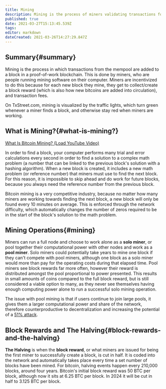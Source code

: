```yaml
---
title: Mining
description: Mining is the process of miners validating transactions for reward.
published: true
date: 2021-03-27T15:13:45.539Z
tags: 
editor: markdown
dateCreated: 2021-03-26T14:27:29.847Z
---
```


## Summary{#summary} 

Mining is the process in which transactions from the mempool are added to a block in a proof-of-work blockchain. This is done by miners, who are people running mining software on their computer. Miners are incentivized to do this because for each new block they mine, they get to collect/create a block reward (which is also how new bitcoins are added into circulation), and transaction fees.

On TxStreet.com, mining is visualized by the traffic lights, which turn green whenever a miner finds a block, and otherwise stay red when miners are working.

## What is Mining?{#what-is-mining?}

[What Is Bitcoin Mining? (Load YouTube Video)](https://www.youtube.com/watch?v=qFOeFXwCuLw)

In order to find a block, your computer performs many trial and error calculations every second in order to find a solution to a complex math problem (a number that can be linked to the previous block's solution with a hashing algorithm). When a new block is created, it includes a new math problem (or reference number) that miners must use to find the next block. For this reason, it is impossible to skip ahead and do work for future blocks, because you always need the reference number from the previous block.

Bitcoin mining is a very competitive industry, because no matter how many miners are working towards finding the next block, a new block will only be found every 10 minutes on average. This is enforced through the network difficulty, which automatically changes the number of zeros required to be in the start of the block's solution to the math problem. 

## Mining Operations{#mining}

Miners can run a full node and choose to work alone as a **solo miner**, or pool together their computational power with other nodes and work as a **pool miner**. Solo miners could potentially take years to mine one block if they can't compete with pool miners, although one block as a solo miner would more than pay for the operating costs during that elapsed time. Pool miners see block rewards far more often, however their reward is distributed amongst the pool proportional to power presented. This results in small amounts of coins compared to the full block reward, but is still considered a viable option to many, as they never see themselves having enough computing power alone to run a successful solo mining operation. 

The issue with pool mining is that if users continue to join large pools, it gives them a larger computational power and share of the network, therefore counterproductive to decentralization and increasing the potential of a [51% attack](#51-attack).

## Block Rewards and The Halving{#block-rewards-and-the-halving}

**The Halving** is when the **block reward**, or what miners are issued for being the first miner to successfully create a block, is cut in half. It is coded into the network and automatically takes place every time a set number of blocks have been mined. For bitcoin, halving events happen every 210,000 blocks, around four years. Bitcoin's initial block reward was 50 BTC per block, although now it sits at 6.25 BTC per block. In 2024 it will be cut in half to 3.125 BTC per block.